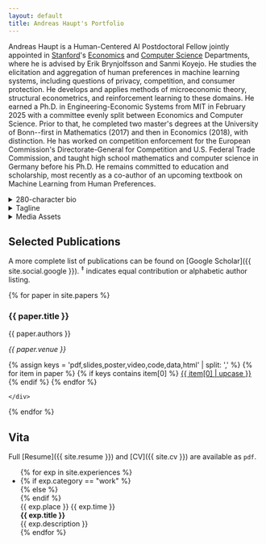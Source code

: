 ```yaml
---
layout: default
title: Andreas Haupt's Portfolio
---
```


Andreas Haupt is a Human-Centered AI Postdoctoral Fellow jointly appointed in [Stanford](https://www.stanford.edu/)'s [Economics](https://economics.stanford.edu/) and [Computer Science](https://www.cs.stanford.edu/) Departments, where he is advised by Erik Brynjolfsson and Sanmi Koyejo. He studies the elicitation and aggregation of human preferences in machine learning systems, including questions of privacy, competition, and consumer protection. He develops and applies methods of microeconomic theory, structural econometrics, and reinforcement learning to these domains. He earned a Ph.D. in Engineering-Economic Systems from MIT in February 2025 with a committee evenly split between Economics and Computer Science. Prior to that, he completed two master's degrees at the University of Bonn--first in Mathematics (2017) and then in Economics (2018), with distinction. He has worked on competition enforcement for the European Commission's Directorate-General for Competition and U.S. Federal Trade Commission, and taught high school mathematics and computer science in Germany before his Ph.D. He remains committed to education and scholarship, most recently as a co-author of an upcoming textbook on Machine Learning from Human Preferences.

<details>
  <summary>280-character bio</summary>
  Andreas Haupt is a Human-Centered AI Postdoctoral Fellow at Stanford Economics and CS. He studies human preferences in ML, drawing on economics and RL. He earned his Ph.D. at MIT and has worked with the EU and FTC. Before academia, he taught high school math and CS in Germany.
</details>
<details>
  <summary>Tagline</summary>
  Federal Trade Commission meets AI alignment.
</details>
<details>
  <summary>Media Assets</summary>
  {% assign media_files = site.static_files | where: "media", true %}
  {% for file in media_files %}
    <a class="button" href="{{ file.path }}" target="_blank">{{ file.basename | replace: "_", " " | upcase }}</a>
  {% endfor %}
</details>


## Selected Publications

A more complete list of publications can be found on [Google Scholar]({{ site.social.google }}). <sup>‡</sup> indicates equal contribution or alphabetic author listing.

{% for paper in site.papers %}
<div class="paper">
    <h3 class="title"><b>{{ paper.title }}</b></h3>
    <p>{{ paper.authors }}</p>
    <p><i>{{ paper.venue }}</i></p>
    <div class="paper-buttons">
    {% assign keys = 'pdf,slides,poster,video,code,data,html' | split: ',' %}
    {% for item in paper %}
        {% if keys contains item[0] %}
            <a class="button" href="{{ item[1] }}" target="_blank">{{ item[0] | upcase }}</a>
        {% endif %}
    {% endfor %}

    </div>
</div>
{% endfor %}

## Vita

Full [Resume]({{ site.resume }}) and [CV]({{ site.cv }}) are available as `pdf`.

<ul class="timeline">
{% for exp in site.experiences %}
<li>
    {% if exp.category == "work" %}
    <div class="direction-l">
    {% else %}
    <div class="direction-r">
    {% endif %}
    <div class="flag-wrapper">
        <span class="flag">{{ exp.place }}</span>
        <span class="time-wrapper"><span class="time">{{ exp.time }}</span></span>
    </div>
    <div class="desc"><b>{{ exp.title }}</b> <br/> {{ exp.description }}</div>
    </div>
</li>
{% endfor %}
</ul>